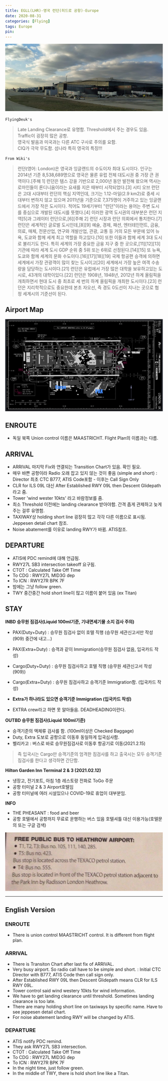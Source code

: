 ```yaml
---
title: EGLL(LHR)-영국 런던(히드로 공항)-Europe
date: 2020-08-31
categories: [Flying]
tags: Europe
pin:
---
```

![lhr](/img/flying/airport/lhr.jpg)

`FlyingDeuk's`
>Late Landing Clearance로 유명함. Threshold에서 주는 경우도 있음. <br>
Traffic이 굉장히 많은 공항. <br>
영국식 발음과 미국과는 다른 ATC 구사로 주의를 요함. <br>
CIQ가 극악 무도함. 섬나라 특히 영국의 특징!!!

`From Wiki's`
>런던(영어: London)은 영국과 잉글랜드의 수도이자 최대 도시이다. 인구는 2014년 기준 8,538,689명으로 영국은 물론 유럽 전체 대도시권 중 가장 큰 권역이다.[주해 1] 런던은 템스 강을 기반으로 2,000년 동안 발전해 왔으며 역사는 로마인들이 론디니움이라는 요새를 지은 때부터 시작되었다.[3] 시티 오브 런던은 고대 시대부터 런던의 핵심 지역인데, 크기는 1.12-마일(2.9 km2)로 중세 시대부터 변하지 않고 있으며 2011년을 기준으로 7,375명이 거주하고 있는 잉글랜드에서 가장 작은 도시이다. 적어도 19세기부터 "런던"이라는 용어는 주변 도시를 중심으로 개발된 대도시를 뜻했다.[4] 이러한 광역 도시권의 대부분은 런던 지역[5]과 그레이터 런던으로,[6][주해 2] 런던 시장과 런던 의회에서 통치한다.[7]
런던은 세계적인 글로벌 도시인데,[8][9] 예술, 경제, 패션, 엔터테인먼트, 금융, 의료, 매체, 전문산업, 연구와 개발산업, 관광, 교통 등 거의 모든 부문에 있어 뉴욕, 도쿄와 함께 세계 최고 역할을 하고있다.[10] 또한 이들과 함께 세계 3대 도시로 불리기도 한다. 특히 세계의 가장 중요한 금융 지구 중 한 곳으로,[11][12][13] 기관에 따라 세계 도시 GDP 순위 중 5위 또는 6위로 선정된다.[14][15] 또 뉴욕, 도쿄와 함께 세계의 문화 수도이다.[16][17][18][19] 국제 항공편 승객에 의하면 세계에서 가장 관광객이 많이 찾는 도시이고[20] 세계에서 가장 높은 여객 수송량을 담당하는 도시이다.[21] 런던은 유럽에서 가장 많은 대학을 보유하고있는 도시로, 43개의 대학이있다.[22] 런던은 1908년, 1948년, 2012년 하계 올림픽을 개최하면서 현대 도시 중 최초로 세 번의 하계 올림픽을 개최한 도시이다.[23]
런던은 지리학적으로도 중요한데 본초 자오선, 즉 경도 0도선이 지나는 곳으로 협정 세계시의 기준선이 된다.

## Airport Map
![lhr](/img/flying/airport/lhr_ap.jpg)

## ENROUTE
- 독일 북쪽 Union control 이름은 MAASTRICHT. Flight Plan의 이름과는 다름.

## ARRIVAL
- ARRIVAL 마지막 Fix와 연결되는 Transition Chart가 있음. 확인 필요.
- 매우 바쁜 공항이라 Radio 오래 잡고 있지 않는 것이 좋음 (simple and short) : Director 최초 CTC B777, ATIS Code포함 - 이후는 Call Sign Only
- CLR for ILS 09L 대신 After Established RWY 09L then Descent Glidepath라고 줌.
- Tower 'wind wester 10kts' 라고 바람정보를 줌.
- 최소 Threshold 이전에는 landing clearance 받아야함. 간격 좁게 관제하고 늦게 주는 걸루 유명함.
- TAXIWAY상 holding short line 굉장히 많고 각각 다른 이름으로 표시됨. Jeppesen detail chart 참조.
- Noise abatement를 이유로 landing RWY가 바뀜. ATIS참조.

## DEPARTURE
- ATIS에 PDC remind에 대해 언급됨.
- RWY27L SB3 intersection takeoff 요구됨.
- CTOT : Calculated Take Off Time
- To CDG : RWY27L MID3G dep
- To ICN : RWY27R BPK 7F
- 밤에는 그냥 follow green.
- TWY 중간중간 hold short line이 많고 이름이 붙어 있음 (ex Titan)

## STAY
**INBD 승무원 짐검사(Liquid 100ml기준, 기내면세기물 소지 검사 주의)**
- PAX(Duty+Duty) : 승무원 짐검사 없이 호텔 직행 (승무원 세관신고서만 작성(909) 중간에 내고...)
- PAX(Extra+Duty) : 승객과 같이 Immigration(승무원 짐검사 없음, 입국카드 작성)
- Cargo(Duty+Duty) : 승무원 짐검사하고 호텔 직행 (승무원 세관신고서 작성(909))
- Cargo(Extra+Duty) : 승무원 짐검사하고 승객기준 Immigration함. (입국카드 작성)

- **Extra가 하나라도 있으면 승객기준 Immigration (입국카드 작성)**
- EXTRA crew라고 하면 못 알아들음. DEADHEADING이란다.

**OUTBD 승무원 짐검사(Liquid 100ml기준)**
- 승객기준의 액체류 검사를 함. (100ml이상은 Checked Baggage)
- Duty, Extra 도보로 공항으로 이동후 동일하게 입국심사함.
- 벨리카고 : 버스로 바로 승무원짐검사로 이동후 항공기로 이동(2021.2.15)
> 즉 입국시는 Cargo만 승객기준의 엄격한 짐검사를 하고 출국시는 모두 승객기준 짐검사를 한다고 생각하면 간단함.


**Hilton Garden Inn Terminal 2 & 3 (2021.02.12)**
- 냉장고, 전기포트, 아침 1층 레스토랑 전화로 ToGo 주문
- 공항 터미널 2 & 3 Airport호텔임
- 공항 터미널에 여러 시설있으나 COVID-19로 휴업이 대부분임.

**INFO**
- THE PHEASANT : food and beer
- 공항 호텔에서 공항까지 무료로 운행하는 버스 있음 호텔셔틀 대신 이용가능(호텔문의 또는 구글 검색)

![lhr](/img/flying/airport/lhr-info.jpg)

--------
## English Version
### ENROUTE
- There is union control MAASTRICHT control. It is different from flight plan.

### ARRIVAL
- There is Transiton Chart after last fix of ARRIVAL.
- Very busy airport. So radio call have to be simple and short. : Initial CTC Director with B777, ATIS Code then call sign only.
- After Established RWY 09L then Descent Glidepath means CLR for ILS RWY 09L.
- Tower control said wind westery 10kts for wind information.
- We have to get landing clearance until threshold. Sometimes landing clearance is too late.
- There are many holding short line on taxiways by specific name. Have to see jeppesen detail chart.
- For noise abatement landing RWY will be changed by ATIS.

### DEPARTURE
- ATIS notify PDC remind.
- They ask RWY27L SB3 intersection.
- CTOT : Calculated Take Off Time
- To CDG : RWY27L MID3G dep
- To ICN : RWY27R BPK 7F
- In the night time, just follow green.
- In the middle of TWY, there is hold short line like a Titan.
